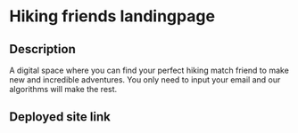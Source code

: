 # Hiking friends landingpage

## Description
A digital space where you can find your perfect hiking match friend to make new and incredible adventures. You only need to input your email and our algorithms will make the rest.

## Deployed site link
